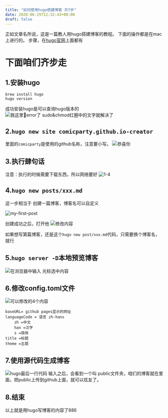 ```yaml
---
title: "如何使用hugo搭建博客 共7步"
date: 2020-06-25T12:32:43+08:00
draft: false
---
```


正如文章名所说，这是一篇教人用hugo搭建博客的教程。
下面的操作都是在mac上进行的。
步骤，在[hugo官网](https://gohugo.io/getting-started/quick-start/)上面都有

# 下面咱们齐步走

## 1.安装hugo
```
brew install hugo
hugo version
```
成功安装hugo是可以查询hugo版本的
![我这里error了 sudo&chmod红圈中的文字就解决了](/images/boke2/brewinsallhugoerro.png)

## 2.`hugo new site comicparty.github.io-creator`
里面的`comicparty`是使用的github名称，注意要小写。
![恭喜你](/images/boke2/congratulations.png)

## 3.执行肆句话
注意：执行的时候需要下载东西，所以网络要好
![1-4](/images/boke2/3.4.png)

## 4.`hugo new posts/xxx.md`
   
这一步相当于 创建一篇博客，博客名可以自定义

![my-first-post](/images/boke2/博客名.png)

创建成功之后，打开他
![修改内容](/images/boke2/修改博客内容.png)

如果想写第篇博客，还是这个`hugo new post/xxx.md`代码，只需要换个博客名，就行

## 5.`hugo server -D`本地预览博客
![在浏览器中输入 光标选中内容](/images/boke2/本地链接.png)

## 6.修改config.toml文件

![可以修改的4个内容](/images/boke2/可修改内容.png)

```
baseURL= github pages显示的网址
languageCode = 语言 zh-hans 
    zh =中文
    han =汉字
    s =简体
title =标题
theme =主题
```

## 7.使用源代码生成博客 

![hugo最后一行代码](/images/boke2/最后一行代码.png)
输入之后，会看到一个叫 public文件夹，咱们的博客就在里面，把public上传到github上面，就可以炫友了。


## 8.结束
以上就是用hugo写博客的内容了886